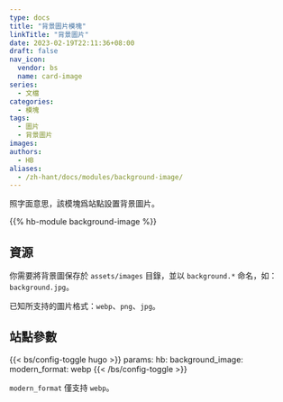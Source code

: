 ```yaml
---
type: docs
title: "背景圖片模塊"
linkTitle: "背景圖片"
date: 2023-02-19T22:11:36+08:00
draft: false
nav_icon:
  vendor: bs
  name: card-image
series:
  - 文檔
categories:
  - 模塊
tags:
  - 圖片
  - 背景圖片
images:
authors:
  - HB
aliases:
  - /zh-hant/docs/modules/background-image/
---
```


照字面意思，該模塊爲站點設置背景圖片。

<!--more-->

{{% hb-module background-image %}}

## 資源

你需要將背景圖保存於 `assets/images` 目錄，並以 `background.*` 命名，如： `background.jpg`。

已知所支持的圖片格式：`webp`、`png`、`jpg`。

## 站點參數

{{< bs/config-toggle hugo >}}
params:
  hb:
    background_image:
      modern_format: webp
{{< /bs/config-toggle >}}

`modern_format` 僅支持 `webp`。
